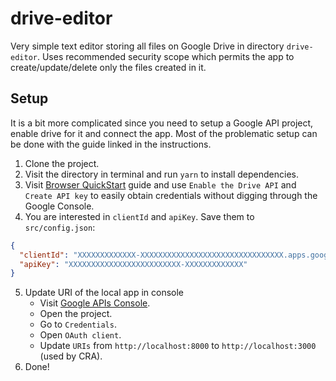# drive-editor

Very simple text editor storing all files on Google Drive in directory `drive-editor`. Uses recommended security scope which permits the app to create/update/delete only the files created in it.

## Setup

It is a bit more complicated since you need to setup a Google API project, enable drive for it and connect the app. Most of the problematic setup can be done with the guide linked in the instructions.

1. Clone the project.
2. Visit the directory in terminal and run `yarn` to install dependencies.
3. Visit [Browser QuickStart](https://developers.google.com/drive/api/v3/quickstart/js) guide and use `Enable the Drive API` and `Create API key` to easily obtain credentials without digging through the Google Console.
4. You are interested in `clientId` and `apiKey`. Save them to `src/config.json`:

```json
{
  "clientId": "XXXXXXXXXXXXX-XXXXXXXXXXXXXXXXXXXXXXXXXXXXXXXX.apps.googleusercontent.com",
  "apiKey": "XXXXXXXXXXXXXXXXXXXXXXXXX-XXXXXXXXXXXXX"
}
```

5. Update URI of the local app in console
   - Visit [Google APIs Console](https://console.developers.google.com/).
   - Open the project.
   - Go to `Credentials`.
   - Open `OAuth client`.
   - Update `URIs` from `http://localhost:8000` to `http://localhost:3000` (used by CRA).
6. Done!